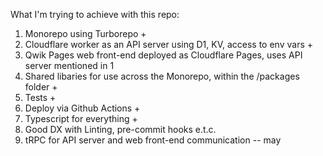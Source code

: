 What I'm trying to achieve with this repo:

1. Monorepo using Turborepo +
2. Cloudflare worker as an API server using D1, KV, access to env vars +
3. Qwik Pages web front-end deployed as Cloudflare Pages, uses API server mentioned in 1
4. Shared libaries for use across the Monorepo, within the /packages folder +
5. Tests +
6. Deploy via Github Actions +
7. Typescript for everything +
8. Good DX with Linting, pre-commit hooks e.t.c.
9. tRPC for API server and web front-end communication -- may
